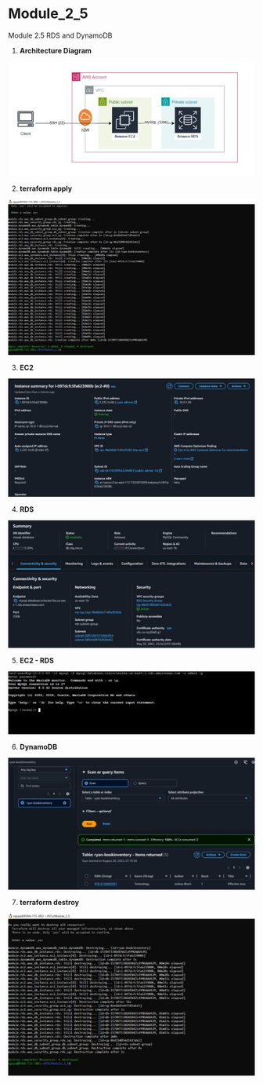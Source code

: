# Module_2_5
Module 2.5 RDS and DynamoDB

1. **Architecture Diagram**

![Architecture Diagram](Images/EC2-RDS-Architecture.JPG)

2. **terraform apply**

![terraform apply](Images/TerraformApply.JPG)

3. **EC2**

![EC2](Images/EC2.JPG)

4. **RDS**

![RDS](Images/Rds.JPG)

5. **EC2 - RDS**

![EC2 - RDS](Images/EC2-Rds.JPG)

6. **DynamoDB**

![DynamoDB](Images/DynamoDb.JPG)

7. **terraform destroy**

![terraform apply](Images/TerraformDestroy.JPG)